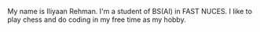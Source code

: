 My name is Iliyaan Rehman. I'm a student of BS(AI) in FAST NUCES. I like to play chess and do coding in my free time as my hobby.
